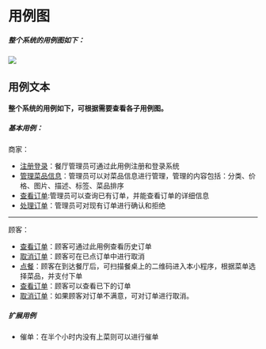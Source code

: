 # 用例图
##### 整个系统的用例图如下：
![](https://github.com/uml163/UML/blob/master/pictures/%E7%94%A8%E4%BE%8B%E5%9B%BE.png)
## 用例文本
#### 整个系统的用例如下，可根据需要查看各子用例图。
##### **基本用例：**
商家：
* [注册登录](https://github.com/uml163/UML/blob/master/pictures/%E6%B3%A8%E5%86%8C%E7%94%A8%E4%BE%8B%E5%9B%BE.png)：餐厅管理员可通过此用例注册和登录系统
* [管理菜品信息]()：管理员可以对菜品信息进行管理，管理的内容包括：分类、价格、图片、描述、标签、菜品排序
* [查看订单]():管理员可以查询已有订单，并能查看订单的详细信息
* [处理订单]()：管理员可对现有订单进行确认和拒绝
***
顾客：
* [查看订单]()：顾客可通过此用例查看历史订单
* [取消订单]()：顾客可在已点订单中进行取消
* [点餐]()：顾客在到达餐厅后，可扫描餐桌上的二维码进入本小程序，根据菜单选择菜品，并支付下单
* [查看订单]()：顾客可以查看已下的订单
* [取消订单]()：如果顾客对订单不满意，可对订单进行取消。

##### **扩展用例**
* 催单：在半个小时内没有上菜则可以进行催单
